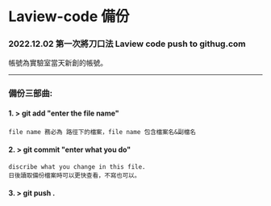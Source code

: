 # Laview-code 備份

### 2022.12.02 第一次將刀口法 Laview code push to githug.com
帳號為實驗室當天新創的帳號。

---

### 備份三部曲:
 
#### 1. > git add "enter the file name"
	file name 務必為 路徑下的檔案，file name 包含檔案名&副檔名
#### 2. > git commit "enter what you do"
	discribe what you change in this file. 
	日後讀取備份檔案時可以更快查看，不寫也可以。
#### 3. > git push .
